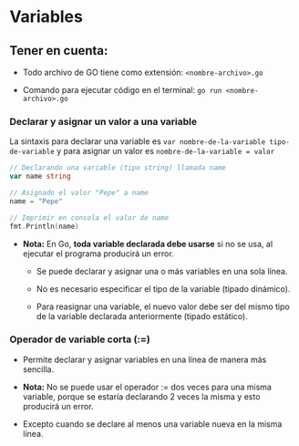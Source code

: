 # Variables

## Tener en cuenta:

+ Todo archivo de GO tiene como extensión: `<nombre-archivo>.go`

+ Comando para ejecutar código en el terminal: `go run <nombre-archivo>.go`

### **Declarar y asignar un valor a una variable**

La sintaxis para declarar una variable es `var nombre-de-la-variable tipo-de-variable` y para asignar un valor es `nombre-de-la-variable = valor`

```go
// Declarando una variable (tipo string) llamada name
var name string

// Asignado el valor "Pepe" a name
name = "Pepe"

// Imprimir en consola el valor de name
fmt.Println(name)
```

+ **Nota:** En Go, __toda variable declarada debe usarse__ si no se usa, al ejecutar el programa producirá un error.

  + Se puede declarar y asignar una o más variables en una sola línea.
  
  + No es necesario especificar el tipo de la variable (tipado dinámico).
  
  + Para reasignar una variable, el nuevo valor debe ser del mismo tipo de la variable declarada anteriormente (tipado estático).
### Operador de variable corta (:=)
+ Permite declarar y asignar variables en una línea de manera más sencilla.

+ **Nota:** No se puede usar el operador := dos veces para una misma variable, porque se estaría declarando 2 veces la misma y esto producirá un error.

+ Excepto cuando se declare al menos una variable nueva en la misma línea.